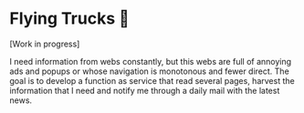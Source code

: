 # Flying Trucks 🚚

[Work in progress]

I need information from webs constantly, but this webs are full of annoying ads and popups or whose navigation is monotonous and fewer direct. 
The goal is to develop a function as service that read several pages, harvest the information that I need and notify me through a daily mail with the latest news.